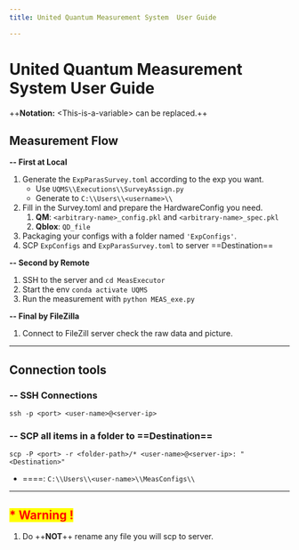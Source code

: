 ```yaml
---
title: United Quantum Measurement System  User Guide

---
```


# United Quantum Measurement System  User Guide
++**Notation:** \<This-is-a-variable> can be replaced.++
## Measurement Flow
**-- First at Local**  
1. Generate the `ExpParasSurvey.toml` according to the exp you want.
    * Use `UQMS\\Executions\\SurveyAssign.py` 
    * Generate to `C:\\Users\\<username>\\`
2. Fill in the Survey.toml and prepare the HardwareConfig you need.
    1. **QM**: `<arbitrary-name>_config.pkl` and `<arbitrary-name>_spec.pkl`
    2. **Qblox**: `QD_file`
3. Packaging your configs with a folder named `'ExpConfigs'`.
4. SCP `ExpConfigs` and `ExpParasSurvey.toml` to server ==Destination==

**-- Second by Remote**  
1.  SSH to the server and `cd MeasExecutor`
2.   Start the env `conda activate UQMS`
3. Run the measurement with `python MEAS_exe.py`

**-- Final by FileZilla**  
1. Connect to FileZill server check the raw data and picture.

---------------------------------------------------------
## Connection tools
### -- SSH Connections 
`ssh -p <port> <user-name>@<server-ip>`

### -- SCP all items in a folder to ==Destination==
`scp -P <port> -r <folder-path>/* <user-name>@<server-ip>: "<Destination>"`

*   ==<Destination>==: `C:\\Users\\<user-name>\\MeasConfigs\\`
----------------------------------------------------------
## <mark style="color:red;">* Warning !</mark>  
1. Do ++**NOT**++ rename any file you will scp to server.